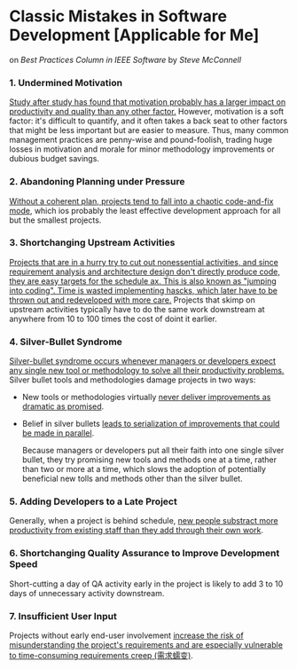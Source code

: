 # Classic Mistakes in Software Development   [Applicable for Me]

on *Best Practices Column in IEEE Software* by *Steve McConnell*

### 1. Undermined Motivation

<u>Study after study has found that motivation probably has a larger impact on productivity and quality than any other factor.</u> However, motivation is a soft factor: it's difficult to quantify, and it often takes a back seat to other factors that might be less important but are easier to measure. Thus, many common management practices are penny-wise and pound-foolish, trading huge losses in motivation and morale for minor methodology improvements or dubious budget savings.

### 2. Abandoning Planning under Pressure

<u>Without a coherent plan, projects tend to fall into a chaotic code-and-fix mode</u>, which ios probably the least effective development approach for all but the smallest projects.

### 3. Shortchanging Upstream Activities

<u>Projects that are in a hurry try to cut out nonessential activities, and since requirement analysis and architecture design don't directly produce code, they are easy targets for the schedule ax. This is also known as "jumping into coding". Time is wasted implementing hascks, which later have to be thrown out and redeveloped with more care.</u> Projects that skimp on upstream activities typically have to do the same work downstream at anywhere from 10 to 100 times the cost of doint it earlier.

### 4. Silver-Bullet Syndrome

<u>Silver-bullet syndrome occurs whenever managers or developers expect any single new tool or methodology to solve all their productivity problems.</u> Silver bullet tools and methodologies damage projects in two ways:

- New tools or methodologies virtually <u>never deliver improvements as dramatic as promised</u>.

- Belief in silver bullets <u>leads to serialization of improvements that could be made in parallel</u>.

  Because managers or developers put all their faith into one single silver bullet, they try promising new tools and methods one at a time, rather than two or more at a time, which slows the adoption of potentially beneficial new tolls and methods other than the silver bullet.

### 5. Adding Developers to a Late Project

Generally, when a project is behind schedule, <u>new people substract more productivity from existing staff than they add through their own work</u>.

### 6. Shortchanging Quality Assurance to Improve Development Speed

Short-cutting a day of QA activity early in the project is likely to add 3 to 10 days of unnecessary activity downstream.

### 7. Insufficient User Input 

Projects without early end-user involvement <u>increase the risk of misunderstanding the project's requirements and are especially vulnerable to time-consuming requirements creep (需求蠕变)</u>.

